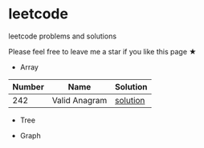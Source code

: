 # leetcode
leetcode problems and solutions

Please feel free to leave me a star if you like this page ★

* Array

|Number |Name |Solution |
|-------|-----|---------|
|242    |Valid Anagram| [solution](Array/readme.md)|

* Tree

* Graph
